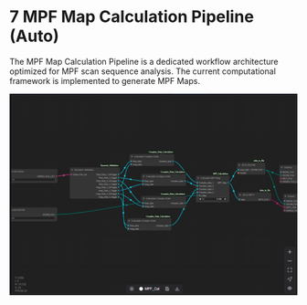 # 7 MPF Map Calculation Pipeline (Auto)

The MPF Map Calculation Pipeline is a dedicated workflow architecture optimized for MPF scan sequence analysis. The current computational framework is implemented to generate MPF Maps.

![Image](img/image_87.png)

